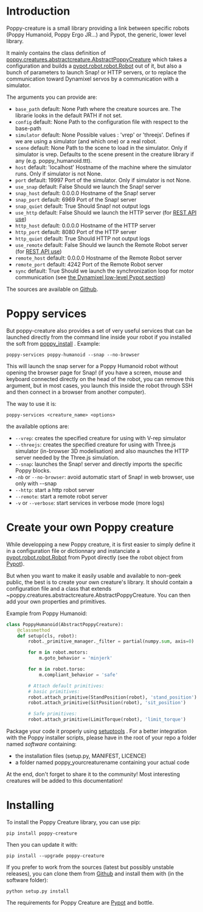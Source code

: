 # Introduction

Poppy-creature is a small library providing a link between specific
robots (Poppy Humanoid, Poppy Ergo JR...) and Pypot, the generic, lower
level library.

It mainly contains the class definition of
[poppy.creatures.abstractcreature.AbstractPoppyCreature](poppy.creatures.html#poppy.creatures.abstractcreature.AbstractPoppyCreature) which takes a
configuration and builds a [pypot.robot.robot.Robot](../../pypot/doc/pypot.robot.html#pypot.robot.robot.Robot) out of it, but also
a bunch of parameters to launch Snap! or HTTP servers, or to replace the
communication toward Dynamixel servos by a communication with a
simulator.

The arguments you can provide are:

-   `base_path` default: None Path where the creature sources are. The
    librarie looks in the default PATH if not set.
-   `config` default: None Path to the configuration file with respect
    to the base-path
-   `simulator` default: None Possible values : 'vrep' or 'threejs'.
    Defines if we are using a simulator (and which one) or a real robot.
-   `scene` default: None Path to the scene to load in the simulator.
    Only if simulator is vrep. Defaults to the scene present in the
    creature library if any (e.g. poppy\_humanoid.ttt).
-   `host` default: 'localhost' Hostname of the machine where the
    simulator runs. Only if simulator is not None.
-   `port` default: 19997 Port of the simulator. Only if simulator is
    not None.
-   `use_snap` default: False Should we launch the Snap! server
-   `snap_host` default: 0.0.0.0 Hostname of the Snap! server
-   `snap_port` default: 6969 Port of the Snap! server
-   `snap_quiet` default: True Should Snap! not output logs
-   `use_http` default: False Should we launch the HTTP server (for
    [REST API use](../../pypot/doc/remote_access.html))
-   `http_host` default: 0.0.0.0 Hostname of the HTTP server
-   `http_port` default: 8080 Port of the HTTP server
-   `http_quiet` default: True Should HTTP not output logs
-   `use_remote` default: False Should we launch the Remote Robot server
    (for  [REST API use](../../pypot/doc/remote_access.html))
-   `remote_host` default: 0.0.0.0 Hostname of the Remote Robot server
-   `remote_port` default: 4242 Port of the Remote Robot server
-   `sync` default: True Should we launch the synchronization loop for
    motor communication (see [the Dynamixel low-level Pypot section](../../pypot/doc/dynamixel.html))

The sources are available on
[Github](https://github.com/poppy-project/poppy-creature).

# Poppy services

But poppy-creature also provides a set of very useful services that can
be launched directly from the command line inside your robot if you
installed the soft from
[poppy\_install](https://github.com/poppy-project/poppy_install) .
Example:

    poppy-services poppy-humanoid --snap --no-browser

This will launch the snap server for a Poppy Humanoid robot without
opening the browser page for Snap! (if you have a screen, mouse and
keyboard connected directly on the head of the robot, you can remove
this argument, but in most cases, you launch this inside the robot
through SSH and then connect in a browser from another computer).

The way to use it is:

    poppy-services <creature_name> <options>

the available options are:

-   `--vrep`: creates the specified creature for using with V-rep
    simulator
-   `--threejs`: creates the specified creature for using with Three.js
    simulator (in-browser 3D modelisation) and also maunches the HTTP
    server needed by the Three.js simulation.
-   `--snap`: launches the Snap! server and directly imports the
    specific Poppy blocks.
-   `-nb` or `--no-browser`: avoid automatic start of Snap! in web
    browser, use only with --snap
-   `--http`: start a http robot server
-   `--remote`: start a remote robot server
-   `-v` or `--verbose`: start services in verbose mode (more logs)

# Create your own Poppy creature

While developping a new Poppy creature, it is first easier to simply
define it in a configuration file or dictionnary and instanciate a
[pypot.robot.robot.Robot](../../pypot/doc/pypot.robot.html#pypot.robot.robot.Robot) from Pypot directly (see
the robot object from [Pypot](../../pypot/doc/robot.html)).

But when you want to make it easily usable and available to non-geek
public, the best is to create your own creature's library. It should
contain a configuration file and a class that extends
\~poppy.creatures.abstractcreature.AbstractPoppyCreature. You can then
add your own properties and primitives.

Example from Poppy Humanoid:

```python
class PoppyHumanoid(AbstractPoppyCreature):
    @classmethod
    def setup(cls, robot):
        robot._primitive_manager._filter = partial(numpy.sum, axis=0)

        for m in robot.motors:
            m.goto_behavior = 'minjerk'

        for m in robot.torso:
            m.compliant_behavior = 'safe'

        # Attach default primitives:
        # basic primitives:
        robot.attach_primitive(StandPosition(robot), 'stand_position')
        robot.attach_primitive(SitPosition(robot), 'sit_position')

        # Safe primitives:
        robot.attach_primitive(LimitTorque(robot), 'limit_torque')
```


Package your code it properly using
[setuptools](https://pythonhosted.org/an_example_pypi_project/setuptools.html)
. For a better integration with the Poppy installer scripts, please have
in the root of your repo a folder named *software* containing:

-   the installation files (setup.py, MANIFEST, LICENCE)
-   a folder named poppy\_yourcreaturename containing your actual code

At the end, don't forget to share it to the community! Most interesting
creatures will be added to this documentation!

# Installing

To install the Poppy Creature library, you can use pip:

    pip install poppy-creature

Then you can update it with:

    pip install --upgrade poppy-creature

If you prefer to work from the sources (latest but possibly unstable
releases), you can clone them from
[Github](https://github.com/poppy-project/poppy-creature) and install
them with (in the software folder):

    python setup.py install

The requirements for Poppy Creature are [Pypot](../../pypot/doc/installation.html) and
bottle.
